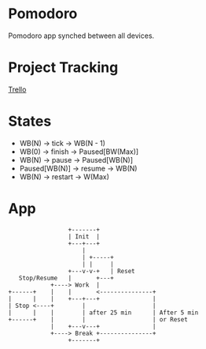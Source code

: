 # Pomodoro

Pomodoro app synched between all devices.


# Project Tracking

[Trello](https://trello.com/b/88dIdyVg/pomodoro)

# States

- WB(N) -> tick -> WB(N - 1)
- WB(0) -> finish -> Paused[BW(Max)]
- WB(N) -> pause -> Paused[WB(N)]
- Paused[WB(N)] -> resume -> WB(N)
- WB(N) -> restart -> W(Max)



# App

```
                 +-------+
                 | Init  |
                 +---+---+
                     |
                     | +-----+
                     | |     |
                 +---v-v-+   | Reset
   Stop/Resume   |       +---+
            +----> Work  |
+------+    |    |       <---------------+
|      |    |    +---+---+               |
| Stop <----+        |                   |
|      |    |        | after 25 min      | After 5 min
+------+    |        |                   | or Reset
            |    +---v---+               |
            +----> Break +---------------+
                 +-------+
````
